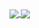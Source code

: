 <a href="https://github.com/anuraghazra/github-readme-stats">
  <img align="center" src="https://github-readme-stats.vercel.app/api?username=zytomorrow&border_radius=16&hide_border=true&include_all_commits=true&show_icons=true&custom_title=Hi,%20here%20is%20ZyTomorrow&count_private=true&show_owner=true&theme=gruvbox" />
</a>
<a href="https://github.com/anuraghazra/convoychat">
  <img align="center" src="https://github-readme-stats.vercel.app/api/top-langs/?username=zytomorrow" />
</a>
